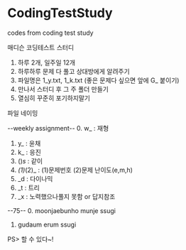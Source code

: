 # CodingTestStudy
codes from coding test study
 
 매디슨 코딩테스트 스터디
 
 1. 하루 2개, 일주일 12개
 2. 하루하루 문제 다 풀고 상대방에게 알려주기
 3. 파일명은 1_y.txt, 1_k.txt (좋은 문제다 싶으면 앞에 G_ 붙이기)
 4. 만나서 스터디 후 그 주 폴더 만들기
 5. 열심히 꾸준히 포기하지말기


파일 네이밍

--weekly assignment--
0. w_ : 재형
1. y_ : 윤채
2. k_ : 응진
3. ()_s_ : 같이
4. _(1)_(2)_ : (1)문제번호 (2)문제 난이도(e,m,h)
5. _d : 다이나믹
6. _t : 트리
7. _x : 노력했으나풀지 못함 or 답지참조

--75--
0. moonjaebunho munje ssugi
1. gudaum erum ssugi

PS> 할 수 있다~!  


